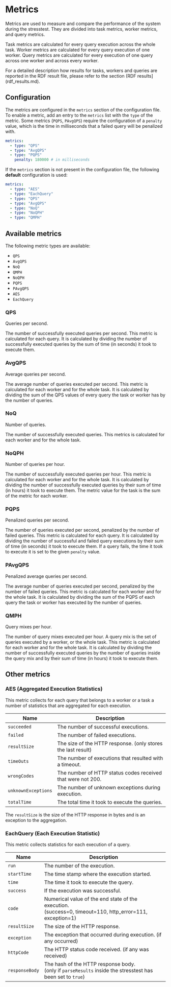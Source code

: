 # Metrics

Metrics are used to measure and compare the performance of the system during the stresstest.
They are divided into task metrics, worker metrics, and query metrics.

Task metrics are calculated for every query execution across the whole task.
Worker metrics are calculated for every query execution of one worker.
Query metrics are calculated for every execution of one query across one worker and across every worker.

For a detailed description how results for tasks, workers and queries are reported in the RDF result file, please refer to the section (RDF results](rdf_results.md).

## Configuration

The metrics are configured in the `metrics` section of the configuration file.
To enable a metric, add an entry to the `metrics` list with the `type` of the metric.
Some metrics (`PQPS`, `PAvgQPS`) require the configuration of a `penalty` value,
which is the time in milliseconds that a failed query will be penalized with.

```yaml
metrics:
  - type: "QPS"
  - type: "AvgQPS"
  - type: "PQPS"
    penalty: 180000 # in milliseconds
```

If the `metrics` section is not present in the configuration file, the following **default** configuration is used:
```yaml
metrics:
  - type: "AES"
  - type: "EachQuery"
  - type: "QPS"
  - type: "AvgQPS"
  - type: "NoQ"
  - type: "NoQPH"
  - type: "QMPH"
```

## Available metrics

The following metric types are available:
- `QPS`
- `AvgQPS`
- `NoQ`
- `QMPH`
- `NoQPH`
- `PQPS`
- `PAvgQPS`
- `AES`
- `EachQuery`

### QPS
Queries per second.

The number of successfully executed queries per second.
This metric is calculated for each query.
It is calculated by dividing the number of successfully executed queries 
by the sum of time (in seconds) it took to execute them.

### AvgQPS
Average queries per second. 

The average number of queries executed per second.
This metric is calculated for each worker and for the whole task.
It is calculated by dividing the sum of the QPS values of every query the task or worker 
has by the number of queries.

### NoQ
Number of queries.

The number of successfully executed queries.
This metrics is calculated for each worker and for the whole task.

### NoQPH
Number of queries per hour.

The number of successfully executed queries per hour.
This metric is calculated for each worker and for the whole task.
It is calculated by dividing the number of successfully executed queries
by their sum of time (in hours) it took to execute them.
The metric value for the task is the sum of the metric for each worker.

### PQPS
Penalized queries per second.

The number of queries executed per second, penalized by the number of failed queries.
This metric is calculated for each query.
It is calculated by dividing the number of successful and failed query executions 
by their sum of time (in seconds) it took to execute them. 
If a query fails, the time it took to execute it is set to the given `penalty` value.

### PAvgQPS
Penalized average queries per second.

The average number of queries executed per second, penalized by the number of failed queries.
This metric is calculated for each worker and for the whole task.
It is calculated by dividing the sum of the PQPS of each query the task or worker
has executed by the number of queries.

### QMPH
Query mixes per hour.

The number of query mixes executed per hour.
A query mix is the set of queries executed by a worker, or the whole task.
This metric is calculated for each worker and for the whole task.
It is calculated by dividing the number of successfully executed queries by the number of queries inside the query mix
and by their sum of time (in hours) it took to execute them.

## Other metrics

### AES (Aggregated Execution Statistics)
This metric collects for each query that belongs to a worker or a task a number of statistics
that are aggregated for each execution.

| Name                | Description                                                  |
|---------------------|--------------------------------------------------------------|
| `succeeded`         | The number of successful executions.                         |
| `failed`            | The number of failed executions.                             |
| `resultSize`        | The size of the HTTP response. (only stores the last result) |
| `timeOuts`          | The number of executions that resulted with a timeout.       |
| `wrongCodes`        | The number of HTTP status codes received that were not 200.  |
| `unknownExceptions` | The number of unknown exceptions during execution.           |
| `totalTime`         | The total time it took to execute the queries.               |

The `resultSize` is the size of the HTTP response in bytes and is an exception to the aggregation.

### EachQuery (Each Execution Statistic)
This metric collects statistics for each execution of a query. 

| Name           | Description                                                                                                    |
|----------------|----------------------------------------------------------------------------------------------------------------|
| `run`          | The number of the execution.                                                                                   |
| `startTime`    | The time stamp where the execution started.                                                                    |
| `time`         | The time it took to execute the query.                                                                         |
| `success`      | If the execution was successful.                                                                               |
| `code`         | Numerical value of the end state of the execution.<br/> (success=0, timeout=110, http_error=111, exception=1)  |
| `resultSize`   | The size of the HTTP response.                                                                                 |
| `exception`    | The exception that occurred during execution. (if any occurred)                                                |
| `httpCode`     | The HTTP status code received. (if any was received)                                                           |
| `responseBody` | The hash of the HTTP response body. <br/>(only if `parseResults` inside the stresstest has been set to `true`) |
